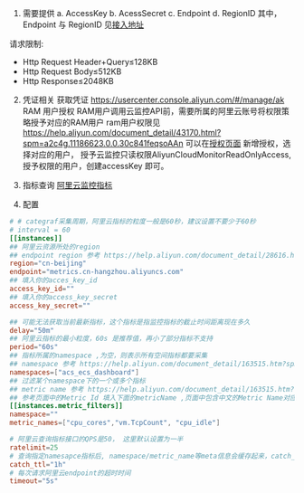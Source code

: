 1. 需要提供
a. AccessKey
b. AcessSecret 
c. Endpoint 
d. RegionID
其中，Endpoint 与 RegionID 见[接入地址](https://help.aliyun.com/document_detail/28616.html?spm=a2c4g.11186623.0.0.30c85d7aFf1Qzc#section-72p-xhs-6qt)

请求限制:
 - Http Request Header+Query≤128KB
 - Http Request Body≤512KB
 - Http Response≤2048KB

2. 凭证相关
获取凭证 https://usercenter.console.aliyun.com/#/manage/ak
RAM 用户授权
RAM用户调用云监控API前，需要所属的阿里云账号将权限策略授予对应的RAM用户
ram用户权限见 https://help.aliyun.com/document_detail/43170.html?spm=a2c4g.11186623.0.0.30c841feqsoAAn
可以在[授权页面](https://ram.console.aliyun.com/permissions) 新增授权，选择对应的用户，
授予云监控只读权限AliyunCloudMonitorReadOnlyAccess, 授予权限的用户，创建accessKey 即可。


3. 指标查询
[阿里云监控指标](https://help.aliyun.com/document_detail/163515.htm?spm=a2c4g.11186623.0.0.3ad53c60q3sQz1)

4. 配置
```toml
# # categraf采集周期，阿里云指标的粒度一般是60秒，建议设置不要少于60秒
# interval = 60
[[instances]]
## 阿里云资源所处的region
## endpoint region 参考 https://help.aliyun.com/document_detail/28616.html#section-72p-xhs-6qt
region="cn-beijing"
endpoint="metrics.cn-hangzhou.aliyuncs.com"
## 填入你的acces_key_id
access_key_id=""
## 填入你的access_key_secret
access_key_secret=""

## 可能无法获取当前最新指标，这个指标是指监控指标的截止时间距离现在多久
delay="50m"
## 阿里云指标的最小粒度，60s 是推荐值，再小了部分指标不支持
period="60s"
## 指标所属的namespace ,为空，则表示所有空间指标都要采集
## namespace 参考 https://help.aliyun.com/document_detail/163515.htm?spm=a2c4g.11186623.0.0.44d65c58mhgNw3
namespaces=["acs_ecs_dashboard"]
## 过滤某个namespace下的一个或多个指标
## metric name 参考 https://help.aliyun.com/document_detail/163515.htm?spm=a2c4g.11186623.0.0.401d15c73Z0dZh
## 参考页面中的Metric Id 填入下面的metricName ,页面中包含中文的Metric Name对应接口中的Description
[[instances.metric_filters]]
namespace=""
metric_names=["cpu_cores","vm.TcpCount", "cpu_idle"]

# 阿里云查询指标接口的QPS是50， 这里默认设置为一半
ratelimit=25
# 查询指定namesapce指标后, namespace/metric_name等meta信息会缓存起来，catch_ttl 是指标的缓存时间
catch_ttl="1h"
# 每次请求阿里云endpoint的超时时间
timeout="5s"

```
